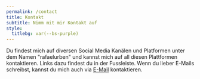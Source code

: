 ```yaml
---
permalink: /contact
title: Kontakt
subtitle: Nimm mit mir Kontakt auf
style:
  titlebg: var(--bs-purple)
---
```


Du findest mich auf diversen Social Media Kanälen und Platformen unter dem Namen "rafaelurben" und kannst mich auf all diesen Plattformen kontaktieren. Links dazu findest du in der Fussleiste. Wenn du lieber E-Mails schreibst, kannst du mich auch via [E-Mail](https://go.rafaelurben.ch/mail) kontaktieren.
